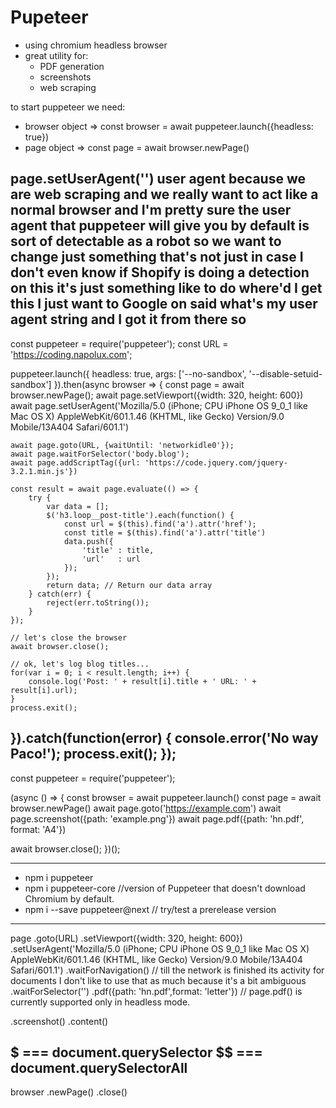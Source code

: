 Pupeteer
========

- using chromium headless browser
- great utility for:
  - PDF generation
  - screenshots
  - web scraping



to start puppeteer we need:
- browser object  =>    const browser = await puppeteer.launch({headless: true})
- page object     =>    const page = await browser.newPage()

page.setUserAgent('')
user
agent because we are web scraping and we
really want to act like a normal browser
and I'm pretty sure the user agent that
puppeteer will give you by default is
sort of detectable as a robot so we want
to change
just something that's not just in case I
don't even know if Shopify is doing a
detection on this it's just something
like to do where'd I get this I just
want to Google on said what's my user
agent string and I got it from there so
-----------------------------------------------------------------------------------------------------------------------------------
const puppeteer = require('puppeteer');
const URL = 'https://coding.napolux.com';

puppeteer.launch({ headless: true, args: ['--no-sandbox', '--disable-setuid-sandbox'] }).then(async browser => {
    const page = await browser.newPage();
    await page.setViewport({width: 320, height: 600})
    await page.setUserAgent('Mozilla/5.0 (iPhone; CPU iPhone OS 9_0_1 like Mac OS X) AppleWebKit/601.1.46 (KHTML, like Gecko) Version/9.0 Mobile/13A404 Safari/601.1')

    await page.goto(URL, {waitUntil: 'networkidle0'});
    await page.waitForSelector('body.blog');
    await page.addScriptTag({url: 'https://code.jquery.com/jquery-3.2.1.min.js'})

    const result = await page.evaluate(() => {
        try {
            var data = [];
            $('h3.loop__post-title').each(function() {
                const url = $(this).find('a').attr('href');
                const title = $(this).find('a').attr('title')
                data.push({
                    'title' : title,
                    'url'   : url
                });
            });
            return data; // Return our data array
        } catch(err) {
            reject(err.toString());
        }
    });

    // let's close the browser
    await browser.close();

    // ok, let's log blog titles...
    for(var i = 0; i < result.length; i++) {
        console.log('Post: ' + result[i].title + ' URL: ' + result[i].url);
    }
    process.exit();
}).catch(function(error) {
    console.error('No way Paco!');
    process.exit();
});
-----------------------------------------------------------------------------------------------------------------------------------
const puppeteer = require('puppeteer');

(async () => {
  const browser = await puppeteer.launch()
  const page = await browser.newPage()
  await page.goto('https://example.com')
  await page.screenshot({path: 'example.png'})
  await page.pdf({path: 'hn.pdf', format: 'A4'})

  await browser.close();
})();

-----------------------------------------------------------------------------------------------------------------------------------
- npm i puppeteer
- npm i puppeteer-core //version of Puppeteer that doesn't download Chromium by default.
- npm i --save puppeteer@next // try/test a prerelease version


-----------------------------------------------------------------------------------------------------------------------------------
page
.goto(URL)
.setViewport({width: 320, height: 600})
.setUserAgent('Mozilla/5.0 (iPhone; CPU iPhone OS 9_0_1 like Mac OS X) AppleWebKit/601.1.46 (KHTML, like Gecko) Version/9.0 Mobile/13A404 Safari/601.1')
.waitForNavigation() // till the network is finished its activity for documents I don't like to use that as much because it's a bit
ambiguous 
.waitForSelector('')
.pdf({path: 'hn.pdf',format: 'letter'})   // page.pdf() is currently supported only in headless mode.

.screenshot()
.content()

$ === document.querySelector
$$ === document.querySelectorAll
-----------------------------------------------------------------------------------------------------------------------------------
browser
.newPage()
.close()


